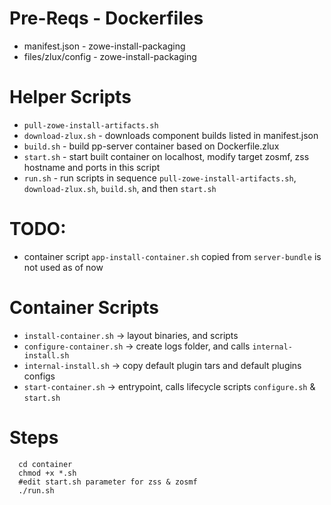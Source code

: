 # Pre-Reqs - Dockerfiles
- manifest.json - zowe-install-packaging
- files/zlux/config - zowe-install-packaging

# Helper Scripts
- `pull-zowe-install-artifacts.sh` 
- `download-zlux.sh` - downloads component builds listed in manifest.json
- `build.sh` - build pp-server container based on Dockerfile.zlux
- `start.sh` - start built container on localhost, modify target zosmf, zss hostname and ports in this script
- `run.sh` - run scripts in sequence `pull-zowe-install-artifacts.sh`, `download-zlux.sh`, `build.sh`, and then `start.sh`

# TODO:
- container script `app-install-container.sh` copied from `server-bundle` is not used as of now

# Container Scripts
- `install-container.sh`  -> layout binaries, and scripts
- `configure-container.sh` -> create logs folder, and calls `internal-install.sh`
- `internal-install.sh` -> copy default plugin tars and default plugins configs
- `start-container.sh` -> entrypoint, calls lifecycle scripts `configure.sh` & `start.sh`

# Steps
```
  cd container
  chmod +x *.sh
  #edit start.sh parameter for zss & zosmf
  ./run.sh
```